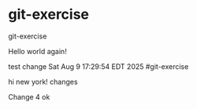 # git-exercise
git-exercise

Hello world again!

test change Sat Aug  9 17:29:54 EDT 2025
#git-exercise


hi new york! 
changes

Change 4
ok